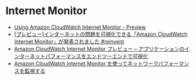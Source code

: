 # Internet Monitor

- [Using Amazon CloudWatch Internet Monitor - Preview](https://docs.aws.amazon.com/AmazonCloudWatch/latest/monitoring/CloudWatch-InternetMonitor.html)
- [[プレビュー]インターネットの問題を可視化できる「Amazon CloudWatch Internet Monitor」が発表されました #reinvent](https://dev.classmethod.jp/articles/preview-cloudwatch-internet-monitor-introduction/)
- [Amazon CloudWatch Internet Monitor プレビュー – アプリケーションのインターネットパフォーマンスをエンドツーエンドで可視化](https://aws.amazon.com/jp/blogs/news/cloudwatch-internet-monitor-end-to-end-visibility-into-internet-performance-for-your-applications/)
- [Amazon CloudWatch Internet Monitor を使ってネットワークパフォーマンスを監視する](https://qiita.com/yoshii0110/items/d403ac986676b0fd2b48)
